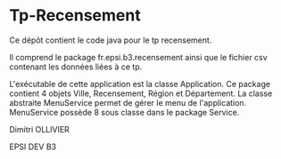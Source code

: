 # Tp-Recensement
Ce dépôt contient le code java pour le tp recensement.

Il comprend le package fr.epsi.b3.recensement ainsi que le fichier csv contenant les données liées à ce tp.

L'exécutable de cette application est la classe Application. Ce package contient 4 objets Ville, Recensement, Région et Département.
La classe abstraite MenuService permet de gérer le menu de l'application. MenuService possède 8 sous classe dans le package Service.

Dimitri OLLIVIER

EPSI DEV B3
